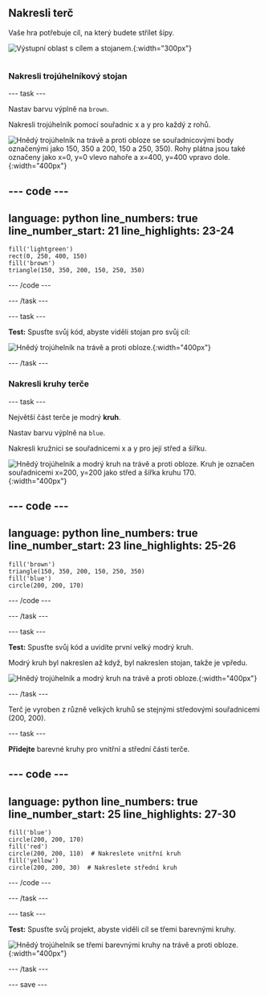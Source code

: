## Nakresli terč

<div style="display: flex; flex-wrap: wrap">
<div style="flex-basis: 200px; flex-grow: 1; margin-right: 15px;">
Vaše hra potřebuje cíl, na který budete střílet šípy.
</div>
<div>

![Výstupní oblast s cílem a stojanem.](images/three-circles.png){:width="300px"}

</div>
</div>

### Nakresli trojúhelníkový stojan

--- task ---

Nastav barvu výplně na `brown`.

Nakresli trojúhelník pomocí souřadnic x a y pro každý z rohů.

![Hnědý trojúhelník na trávě a proti obloze se souřadnicovými body označenými jako 150, 350 a 200, 150 a 250, 350). Rohy plátna jsou také označeny jako x=0, y=0 vlevo nahoře a x=400, y=400 vpravo dole.](images/stand_coords.png){:width="400px"}

--- code ---
---
language: python
line_numbers: true
line_number_start: 21
line_highlights: 23-24
---
    fill('lightgreen')  
    rect(0, 250, 400, 150)  
    fill('brown') 
    triangle(150, 350, 200, 150, 250, 350)  

--- /code ---

--- /task ---

--- task ---

**Test:** Spusťte svůj kód, abyste viděli stojan pro svůj cíl:

![Hnědý trojúhelník na trávě a proti obloze.](images/target-stand.png){:width="400px"}

--- /task ---

### Nakresli kruhy terče

--- task ---

Největší část terče je modrý **kruh**.

Nastav barvu výplně na `blue`.

Nakresli kružnici se souřadnicemi x a y pro její střed a šířku.

![Hnědý trojúhelník a modrý kruh na trávě a proti obloze. Kruh je označen souřadnicemi x=200, y=200 jako střed a šířka kruhu 170.](images/circle-coords.png){:width="400px"}

--- code ---
---
language: python
line_numbers: true
line_number_start: 23
line_highlights: 25-26
---
    fill('brown')  
    triangle(150, 350, 200, 150, 250, 350)  
    fill('blue')  
    circle(200, 200, 170)  
  
--- /code ---

--- /task ---

--- task ---

**Test:** Spusťte svůj kód a uvidíte první velký modrý kruh.

Modrý kruh byl nakreslen až když, byl nakreslen stojan, takže je vpředu.

![Hnědý trojúhelník a modrý kruh na trávě a proti obloze.](images/blue-circle.png){:width="400px"}

--- /task ---

Terč je vyroben z různě velkých kruhů se stejnými středovými souřadnicemi (200, 200).

--- task ---

**Přidejte** barevné kruhy pro vnitřní a střední části terče.

--- code ---
---
language: python
line_numbers: true
line_number_start: 25
line_highlights: 27-30
---

    fill('blue')  
    circle(200, 200, 170)  
    fill('red')  
    circle(200, 200, 110)  # Nakreslete vnitřní kruh
    fill('yellow')       
    circle(200, 200, 30)  # Nakreslete střední kruh

--- /code ---

--- /task ---

--- task ---

**Test:** Spusťte svůj projekt, abyste viděli cíl se třemi barevnými kruhy.

![Hnědý trojúhelník se třemi barevnými kruhy na trávě a proti obloze.](images/three-circles.png){:width="400px"}

--- /task ---

--- save ---
